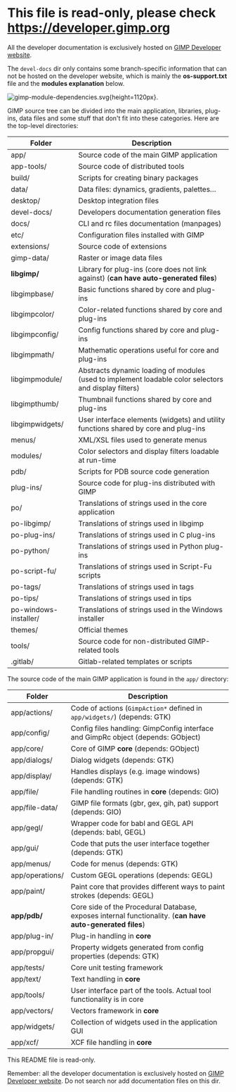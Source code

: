# This file is read-only, please check https://developer.gimp.org

All the developer documentation is exclusively hosted on
[GIMP Developer website](https://developer.gimp.org/).

The `devel-docs` dir only contains some branch-specific information that
can not be hosted on the developer website, which is mainly the
**os-support.txt** file and the **modules explanation** below.

![gimp-module-dependencies.svg](gimp-module-dependencies.svg){height=1120px}.

GIMP source tree can be divided into the main application, libraries, plug-ins,
data files and some stuff that don't fit into these categories. Here are the
top-level directories:

| Folder          | Description |
| ---             | ---         |
| app/            | Source code of the main GIMP application                                              |
| app-tools/      | Source code of distributed tools                                                      |
| build/          | Scripts for creating binary packages                                                  |
| data/           | Data files: dynamics, gradients, palettes…                                            |
| desktop/        | Desktop integration files                                                             |
| devel-docs/     | Developers documentation generation files                                             |
| docs/           | CLI and rc files documentation (manpages)                                             |
| etc/            | Configuration files installed with GIMP                                               |
| extensions/     | Source code of extensions                                                             |
| gimp-data/      | Raster or image data files                                                            |
| **libgimp/**    | Library for plug-ins (core does not link against) (**can have auto-generated files**) |
| libgimpbase/    | Basic functions shared by core and plug-ins                                           |
| libgimpcolor/   | Color-related functions shared by core and plug-ins                                   |
| libgimpconfig/  | Config functions shared by core and plug-ins                                          |
| libgimpmath/    | Mathematic operations useful for core and plug-ins                                    |
| libgimpmodule/  | Abstracts dynamic loading of modules (used to implement loadable color selectors and display filters) |
| libgimpthumb/   | Thumbnail functions shared by core and plug-ins                                       |
| libgimpwidgets/ | User interface elements (widgets) and utility functions shared by core and plug-ins   |
| menus/          | XML/XSL files used to generate menus                                                  |
| modules/        | Color selectors and display filters loadable at run-time                              |
| pdb/            | Scripts for PDB source code generation                                                |
| plug-ins/       | Source code for plug-ins distributed with GIMP                                        |
| po/             | Translations of strings used in the core application                                  |
| po-libgimp/     | Translations of strings used in libgimp                                               |
| po-plug-ins/    | Translations of strings used in C plug-ins                                            |
| po-python/      | Translations of strings used in Python plug-ins                                       |
| po-script-fu/   | Translations of strings used in Script-Fu scripts                                     |
| po-tags/        | Translations of strings used in tags                                                  |
| po-tips/        | Translations of strings used in tips                                                  |
| po-windows-installer/ | Translations of strings used in the Windows installer                           |
| themes/         | Official themes                                                                       |
| tools/          | Source code for non-distributed GIMP-related tools                                    |
| .gitlab/        | Gitlab-related templates or scripts                                                   |

The source code of the main GIMP application is found in the `app/` directory:

| Folder          | Description |
| ---             | ---         |
| app/actions/    | Code of actions (`GimpAction*` defined in `app/widgets/`) (depends: GTK)         |
| app/config/     | Config files handling: GimpConfig interface and GimpRc object (depends: GObject) |
| app/core/       | Core of GIMP **core** (depends: GObject)                                         |
| app/dialogs/    | Dialog widgets (depends: GTK)                                                    |
| app/display/    | Handles displays (e.g. image windows) (depends: GTK)                             |
| app/file/       | File handling routines in **core** (depends: GIO)                                |
| app/file-data/  | GIMP file formats (gbr, gex, gih, pat) support (depends: GIO)                    |
| app/gegl/       | Wrapper code for babl and GEGL API (depends: babl, GEGL)                         |
| app/gui/        | Code that puts the user interface together (depends: GTK)                        |
| app/menus/      | Code for menus (depends: GTK)                                                    |
| app/operations/ | Custom GEGL operations (depends: GEGL)                                           |
| app/paint/      | Paint core that provides different ways to paint strokes (depends: GEGL)         |
| **app/pdb/**    | Core side of the Procedural Database, exposes internal functionality. (**can have auto-generated files**) |
| app/plug-in/    | Plug-in handling in **core**                                                     |
| app/propgui/    | Property widgets generated from config properties (depends: GTK)                 |
| app/tests/      | Core unit testing framework                                                      |
| app/text/       | Text handling in **core**                                                        |
| app/tools/      | User interface part of the tools. Actual tool functionality is in core           |
| app/vectors/    | Vectors framework in **core**                                                    |
| app/widgets/    | Collection of widgets used in the application GUI                                |
| app/xcf/        | XCF file handling in **core**                                                    |

This README file is read-only.

Remember: all the developer documentation is exclusively hosted on
[GIMP Developer website](https://developer.gimp.org/). Do
not search nor add documentation files on this dir.
